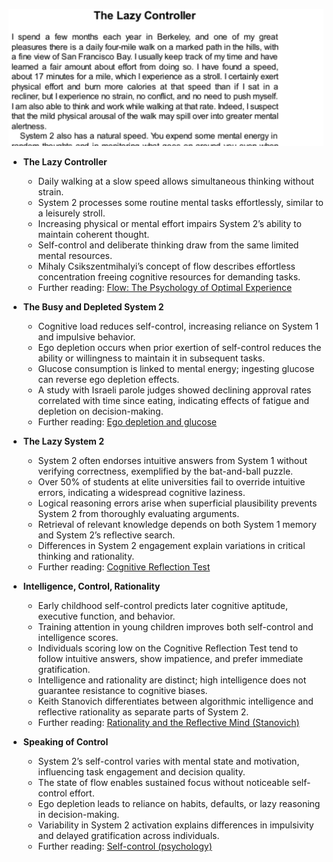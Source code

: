 ![ch03-lazy-controller-TFaS](ch03-lazy-controller-TFaS.best.png)

- **The Lazy Controller**  
  - Daily walking at a slow speed allows simultaneous thinking without strain.  
  - System 2 processes some routine mental tasks effortlessly, similar to a leisurely stroll.  
  - Increasing physical or mental effort impairs System 2’s ability to maintain coherent thought.  
  - Self-control and deliberate thinking draw from the same limited mental resources.  
  - Mihaly Csikszentmihalyi’s concept of flow describes effortless concentration freeing cognitive resources for demanding tasks.  
  - Further reading: [Flow: The Psychology of Optimal Experience](https://en.wikipedia.org/wiki/Flow_(psychology))

- **The Busy and Depleted System 2**  
  - Cognitive load reduces self-control, increasing reliance on System 1 and impulsive behavior.  
  - Ego depletion occurs when prior exertion of self-control reduces the ability or willingness to maintain it in subsequent tasks.  
  - Glucose consumption is linked to mental energy; ingesting glucose can reverse ego depletion effects.  
  - A study with Israeli parole judges showed declining approval rates correlated with time since eating, indicating effects of fatigue and depletion on decision-making.  
  - Further reading: [Ego depletion and glucose](https://en.wikipedia.org/wiki/Ego_depletion)

- **The Lazy System 2**  
  - System 2 often endorses intuitive answers from System 1 without verifying correctness, exemplified by the bat-and-ball puzzle.  
  - Over 50% of students at elite universities fail to override intuitive errors, indicating a widespread cognitive laziness.  
  - Logical reasoning errors arise when superficial plausibility prevents System 2 from thoroughly evaluating arguments.  
  - Retrieval of relevant knowledge depends on both System 1 memory and System 2’s reflective search.  
  - Differences in System 2 engagement explain variations in critical thinking and rationality.  
  - Further reading: [Cognitive Reflection Test](https://en.wikipedia.org/wiki/Cognitive_Reflection_Test)

- **Intelligence, Control, Rationality**  
  - Early childhood self-control predicts later cognitive aptitude, executive function, and behavior.  
  - Training attention in young children improves both self-control and intelligence scores.  
  - Individuals scoring low on the Cognitive Reflection Test tend to follow intuitive answers, show impatience, and prefer immediate gratification.  
  - Intelligence and rationality are distinct; high intelligence does not guarantee resistance to cognitive biases.  
  - Keith Stanovich differentiates between algorithmic intelligence and reflective rationality as separate parts of System 2.  
  - Further reading: [Rationality and the Reflective Mind (Stanovich)](https://en.wikipedia.org/wiki/Keith_Stanovich)

- **Speaking of Control**  
  - System 2’s self-control varies with mental state and motivation, influencing task engagement and decision quality.  
  - The state of flow enables sustained focus without noticeable self-control effort.  
  - Ego depletion leads to reliance on habits, defaults, or lazy reasoning in decision-making.  
  - Variability in System 2 activation explains differences in impulsivity and delayed gratification across individuals.  
  - Further reading: [Self-control (psychology)](https://en.wikipedia.org/wiki/Self-control)
